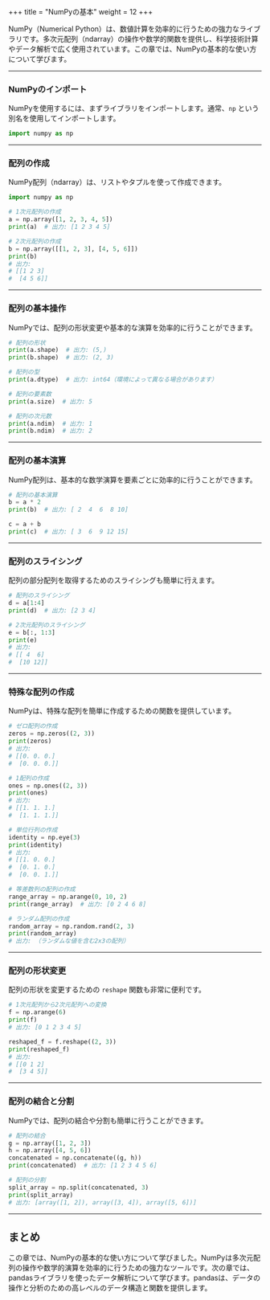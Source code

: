+++
title = "NumPyの基本"
weight = 12
+++

NumPy（Numerical Python）は、数値計算を効率的に行うための強力なライブラリです。多次元配列（ndarray）の操作や数学的関数を提供し、科学技術計算やデータ解析で広く使用されています。この章では、NumPyの基本的な使い方について学びます。

---

### NumPyのインポート

NumPyを使用するには、まずライブラリをインポートします。通常、`np` という別名を使用してインポートします。

```python
import numpy as np
```

---

### 配列の作成

NumPy配列（ndarray）は、リストやタプルを使って作成できます。

```python
import numpy as np

# 1次元配列の作成
a = np.array([1, 2, 3, 4, 5])
print(a)  # 出力: [1 2 3 4 5]

# 2次元配列の作成
b = np.array([[1, 2, 3], [4, 5, 6]])
print(b)
# 出力:
# [[1 2 3]
#  [4 5 6]]
```

---

### 配列の基本操作

NumPyでは、配列の形状変更や基本的な演算を効率的に行うことができます。

```python
# 配列の形状
print(a.shape)  # 出力: (5,)
print(b.shape)  # 出力: (2, 3)

# 配列の型
print(a.dtype)  # 出力: int64（環境によって異なる場合があります）

# 配列の要素数
print(a.size)  # 出力: 5

# 配列の次元数
print(a.ndim)  # 出力: 1
print(b.ndim)  # 出力: 2
```

---

### 配列の基本演算

NumPy配列は、基本的な数学演算を要素ごとに効率的に行うことができます。

```python
# 配列の基本演算
b = a * 2
print(b)  # 出力: [ 2  4  6  8 10]

c = a + b
print(c)  # 出力: [ 3  6  9 12 15]
```

---

### 配列のスライシング

配列の部分配列を取得するためのスライシングも簡単に行えます。

```python
# 配列のスライシング
d = a[1:4]
print(d)  # 出力: [2 3 4]

# 2次元配列のスライシング
e = b[:, 1:3]
print(e)
# 出力:
# [[ 4  6]
#  [10 12]]
```

---

### 特殊な配列の作成

NumPyは、特殊な配列を簡単に作成するための関数を提供しています。

```python
# ゼロ配列の作成
zeros = np.zeros((2, 3))
print(zeros)
# 出力:
# [[0. 0. 0.]
#  [0. 0. 0.]]

# 1配列の作成
ones = np.ones((2, 3))
print(ones)
# 出力:
# [[1. 1. 1.]
#  [1. 1. 1.]]

# 単位行列の作成
identity = np.eye(3)
print(identity)
# 出力:
# [[1. 0. 0.]
#  [0. 1. 0.]
#  [0. 0. 1.]]

# 等差数列の配列の作成
range_array = np.arange(0, 10, 2)
print(range_array)  # 出力: [0 2 4 6 8]

# ランダム配列の作成
random_array = np.random.rand(2, 3)
print(random_array)
# 出力: （ランダムな値を含む2x3の配列）
```

---

### 配列の形状変更

配列の形状を変更するための `reshape` 関数も非常に便利です。

```python
# 1次元配列から2次元配列への変換
f = np.arange(6)
print(f)
# 出力: [0 1 2 3 4 5]

reshaped_f = f.reshape((2, 3))
print(reshaped_f)
# 出力:
# [[0 1 2]
#  [3 4 5]]
```

---

### 配列の結合と分割

NumPyでは、配列の結合や分割も簡単に行うことができます。

```python
# 配列の結合
g = np.array([1, 2, 3])
h = np.array([4, 5, 6])
concatenated = np.concatenate((g, h))
print(concatenated)  # 出力: [1 2 3 4 5 6]

# 配列の分割
split_array = np.split(concatenated, 3)
print(split_array)
# 出力: [array([1, 2]), array([3, 4]), array([5, 6])]
```

---

## まとめ

この章では、NumPyの基本的な使い方について学びました。NumPyは多次元配列の操作や数学的演算を効率的に行うための強力なツールです。次の章では、pandasライブラリを使ったデータ解析について学びます。pandasは、データの操作と分析のための高レベルのデータ構造と関数を提供します。
